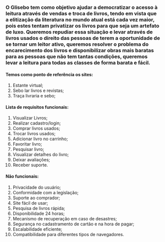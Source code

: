 ### O Glisebo tem como objetivo ajudar a democratizar o acesso à leitura através de vendas e troca de livros, tendo em vista que a elitização da literatura no mundo atual está cada vez maior, pois estes tentam privatizar os livros para que seja um artefato de luxo. Queremos repudiar essa situação e levar através de livros usados o direito das pessoas de terem a oportunidade de se tornar um leitor ativo, queremos resolver o problema do encarecimento dos livros e disponibilizar obras mais baratas para as pessoas que não tem tantas condições, queremos levar a leitura para todas as classes de forma barata e fácil.

#### Temos como ponto de referência os sites:
1. Estante virtual;
2. Sebo lar livros e revistas;
3. Traça livraria e sebo;

#### Lista de requisitos funcionais:
1. Visualizar Livros;
2. Realizar cadastro/login;
3. Comprar livros usados;
4. Trocar livros usados;
5. Adicionar livro no carrinho;
6. Favoritar livro;
7. Pesquisar livro;
8. Visualizar detalhes do livro;
9. Deixar avaliações;
10. Receber suporte.

#### Não funcionais:
1. Privacidade do usuário;
2. Conformidade com a legislação;
3. Suporte ao comprador;
4. Site fácil de usar;
5. Pesquisa de livros rápida;
6. Disponibilidade 24 horas;
7. Mecanismo de recuperação em caso de desastres; 
8. Segurança no cadastramento de cartão e na hora de pagar;
9. Escalabilidade eficiente; 
10. Compatibilidade para diferentes tipos de navegadores.
